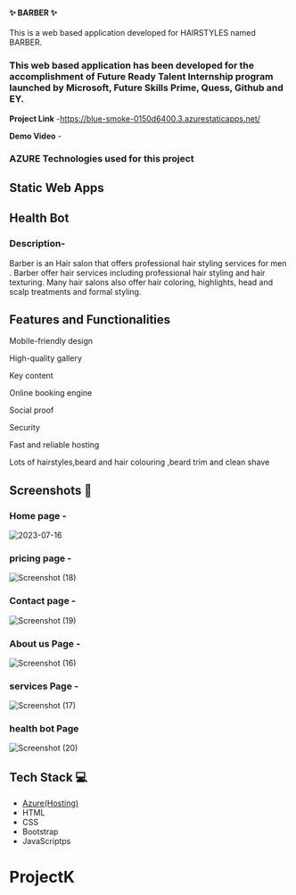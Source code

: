 #### ✨ BARBER  ✨

This is a web based application developed for HAIRSTYLES named BARBER.

### This web based  application has been developed for the accomplishment of Future Ready Talent Internship program launched by Microsoft, Future Skills Prime, Quess, Github and EY.


**Project Link** -https://blue-smoke-0150d6400.3.azurestaticapps.net/


**Demo Video** -  

### AZURE Technologies used for this project
## Static Web Apps

## Health Bot

### Description-

Barber is an Hair salon that offers professional hair styling services for men .
 Barber offer hair services including professional hair styling and
 hair texturing. Many hair salons also offer hair coloring, highlights, 
head and scalp treatments and formal styling.

## Features and Functionalities 
Mobile-friendly design

High-quality gallery

Key content

Online booking engine

Social proof

Security

Fast and reliable hosting

Lots of hairstyles,beard and hair colouring ,beard trim and clean shave


## Screenshots 📸

### Home page -
![2023-07-16](https://github.com/srinivas7489/ProjectK/assets/115947256/5a2ef05e-6130-4c32-83f0-e362bd015910)
  
### pricing page -
![Screenshot (18)](https://github.com/srinivas7489/ProjectK/assets/115947256/02cd93df-9207-466e-8d20-07c06250d7a6)

### Contact page -
![Screenshot (19)](https://github.com/srinivas7489/ProjectK/assets/115947256/1501f235-4fed-4280-baff-3622486f2807)

### About us Page -
![Screenshot (16)](https://github.com/srinivas7489/ProjectK/assets/115947256/6965b344-293e-4f63-91ba-21c6f85bc472)

### services Page -
![Screenshot (17)](https://github.com/srinivas7489/ProjectK/assets/115947256/d67de797-17c8-4d71-a218-9122d8fcfe67)

### health bot Page
![Screenshot (20)](https://github.com/srinivas7489/ProjectK/assets/115947256/ca2daebe-674a-4a78-84f5-f87877a2bf50)
 


## Tech Stack 💻

- [Azure(Hosting)](https://azure.microsoft.com/en-in/features/azure-portal/)
- HTML
- CSS
- Bootstrap
- JavaScriptps
# ProjectK
